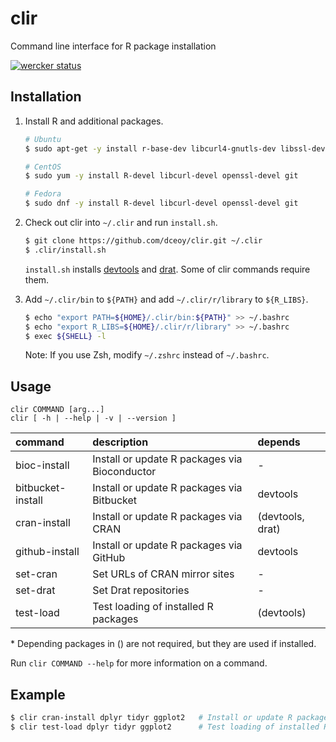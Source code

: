 clir
====

Command line interface for R package installation

[![wercker status](https://app.wercker.com/status/da3a4252a2993c3e515da0eed15a14fd/m "wercker status")](https://app.wercker.com/project/bykey/da3a4252a2993c3e515da0eed15a14fd)

Installation
------------

1.  Install R and additional packages.

    ```sh
    # Ubuntu
    $ sudo apt-get -y install r-base-dev libcurl4-gnutls-dev libssl-dev git

    # CentOS
    $ sudo yum -y install R-devel libcurl-devel openssl-devel git

    # Fedora
    $ sudo dnf -y install R-devel libcurl-devel openssl-devel git
    ```

2.  Check out clir into `~/.clir` and run `install.sh`.

    ```sh
    $ git clone https://github.com/dceoy/clir.git ~/.clir
    $ .clir/install.sh
    ```

    `install.sh` installs [devtools](https://github.com/hadley/devtools) and [drat](https://github.com/eddelbuettel/drat).
    Some of clir commands require them.

3.  Add `~/.clir/bin` to `${PATH}` and add `~/.clir/r/library` to `${R_LIBS}`.

    ```sh
    $ echo "export PATH=${HOME}/.clir/bin:${PATH}" >> ~/.bashrc
    $ echo "export R_LIBS=${HOME}/.clir/r/library" >> ~/.bashrc
    $ exec ${SHELL} -l
    ```

    Note: If you use Zsh, modify `~/.zshrc` instead of `~/.bashrc`.

Usage
-----

```
clir COMMAND [arg...]
clir [ -h | --help | -v | --version ]
```

| command           | description                                   | depends          |
|:------------------|:----------------------------------------------|:-----------------|
| bioc-install      | Install or update R packages via Bioconductor | -                |
| bitbucket-install | Install or update R packages via Bitbucket    | devtools         |
| cran-install      | Install or update R packages via CRAN         | (devtools, drat) |
| github-install    | Install or update R packages via GitHub       | devtools         |
| set-cran          | Set URLs of CRAN mirror sites                 | -                |
| set-drat          | Set Drat repositories                         | -                |
| test-load         | Test loading of installed R packages          | (devtools)       |

\* Depending packages in () are not required, but they are used if installed.

Run `clir COMMAND --help` for more information on a command.

Example
-------

```sh
$ clir cran-install dplyr tidyr ggplot2   # Install or update R packages via CRAN
$ clir test-load dplyr tidyr ggplot2      # Test loading of installed R packages
```

